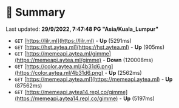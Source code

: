 # 📖 Summary
Last updated: **29/9/2022, 7:47:48 PG "Asia/Kuala_Lumpur"**

- `GET` [https://lilr.ml](https://lilr.ml) - **Up** (5291ms)
- `GET` [https://hst.aytea.ml](https://hst.aytea.ml) - **Up** (905ms)
- `GET` [https://memeapi.aytea.ml/gimme](https://memeapi.aytea.ml/gimme) - **Down** (120008ms)
- `GET` [https://color.aytea.ml/4b31d6.png](https://color.aytea.ml/4b31d6.png) - **Up** (2562ms)
- `GET` [https://memeapi.aytea.ml](https://memeapi.aytea.ml) - **Up** (87562ms)
- `GET` [https://memeapi.aytea14.repl.co/gimme](https://memeapi.aytea14.repl.co/gimme) - **Up** (5197ms)
